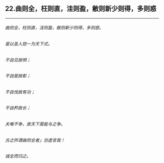 ## 22.曲则全，枉则直，洼则盈，敝则新少则得，多则惑
---


###### 曲则全，枉则直，洼则盈，敝则新少则得，多则惑。

###### 是以圣人抱一为天下式。

###### 不自见故明；

###### 不自是故彰；

###### 不自伐故有功；

###### 不自矜故长；

###### 夫唯不争，故天下莫能与之争。

###### 古之所谓曲则全者」岂虚言哉！

###### 诚全而归之。

######  

